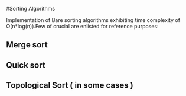 #Sorting Algorithms 

Implementation of Bare sorting algorithms exhibiting time complexity of O(n*log(n)).Few of crucial are enlisted for reference purposes:

## Merge sort
## Quick sort 
## Topological Sort ( in some cases )




